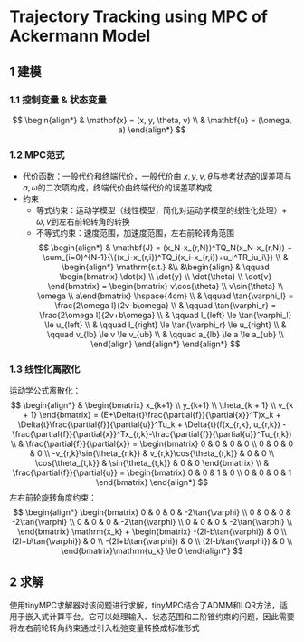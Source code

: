 # Trajectory Tracking using MPC of Ackermann Model

## 1 建模
### 1.1 控制变量 & 状态变量
$$
\begin{align*}
& \mathbf{x} = (x, y, \theta, v) \\
& \mathbf{u} = (\omega, a)
\end{align*}
$$
### 1.2 MPC范式
- 代价函数：一般代价和终端代价，一般代价由 $x, y, v, \theta$与参考状态的误差项与$a, \omega$的二次项构成，终端代价由终端代价的误差项构成
- 约束
  - 等式约束：运动学模型（线性模型，简化对运动学模型的线性化处理）+ $\omega, v$到左右前轮转角的转换
  - 不等式约束：速度范围，加速度范围，左右前轮转角范围
$$
\begin{align*}
& \mathbf{J} = (x_N-x_{r,N})^TQ_N(x_N-x_{r,N}) + \sum_{i=0}^{N-1}{\{(x_i-x_{r,i})^TQ_i(x_i-x_{r,i})+u_i^TR_iu_i\}} \\
& \begin{align*}
    \mathrm{s.t.} &\\
    &\begin{align}
        & \qquad \begin{bmatrix} \dot{x} \\ \dot{y} \\ \dot{\theta} \\ \dot{v} \end{bmatrix} = \begin{bmatrix} v\cos{\theta} \\ v\sin{\theta} \\ \omega \\ a\end{bmatrix} \hspace{4cm} \\
        & \qquad \tan{\varphi_l} = \frac{2\omega l}{2v-b\omega} \\
        & \qquad \tan{\varphi_r} = \frac{2\omega l}{2v+b\omega} \\
        & \qquad l_{left} \le \tan{\varphi_l} \le u_{left} \\
        & \qquad l_{right} \le \tan{\varphi_r} \le u_{right} \\
        & \qquad v_{lb} \le v \le v_{ub} \\
        & \qquad a_{lb} \le a \le a_{ub} \\
    \end{align}
\end{align*}
\end{align*}
$$

### 1.3 线性化离散化
运动学公式离散化：
$$
\begin{align*}
& \begin{bmatrix} x_{k+1} \\ y_{k+1} \\ \theta_{k + 1} \\ v_{k + 1} \end{bmatrix} =
 (E+\Delta{t}\frac{\partial{f}}{\partial{x}}^T)x_k + \Delta{t}\frac{\partial{f}}{\partial{u}}^Tu_k +
 \Delta{t}(f(x_{r,k}, u_{r,k}) - \frac{\partial{f}}{\partial{x}}^Tx_{r,k}-\frac{\partial{f}}{\partial{u}}^Tu_{r,k}) \\
& \frac{\partial{f}}{\partial{x}} =
\begin{bmatrix}
0 & 0 & 0 & 0 \\
0 & 0 & 0 & 0 \\
-v_{r,k}\sin{\theta_{r,k}} & v_{r,k}\cos{\theta_{r,k}} & 0 & 0 \\
\cos{\theta_{t,k}} & \sin{\theta_{t,k}} & 0 & 0
\end{bmatrix} \\
& \frac{\partial{f}}{\partial{u}} =
\begin{bmatrix}
0 & 0 & 1 & 0 \\
0 & 0 & 0 & 1
\end{bmatrix}
\end{align*}
$$
左右前轮旋转角度约束：
$$
\begin{align*}
\begin{bmatrix}
0 & 0 & 0 & -2\tan{\varphi} \\
0 & 0 & 0 & -2\tan{\varphi} \\
0 & 0 & 0 & -2\tan{\varphi} \\
0 & 0 & 0 & -2\tan{\varphi} \\
\end{bmatrix} \mathrm{x_k} +
\begin{bmatrix}
-(2l-b\tan{\varphi}) & 0 \\
(2l+b\tan{\varphi}) & 0 \\
-(2l+b\tan{\varphi}) & 0 \\
(2l-b\tan{\varphi}) & 0 \\
\end{bmatrix}\mathrm{u_k} \le 0
\end{align*}
$$

## 2 求解
使用tinyMPC求解器对该问题进行求解，tinyMPC结合了ADMM和LQR方法，适用于嵌入式计算平台。它可以处理输入、状态范围和二阶锥约束的问题，因此需要将左右前轮转角约束通过引入松弛变量转换成标准形式




